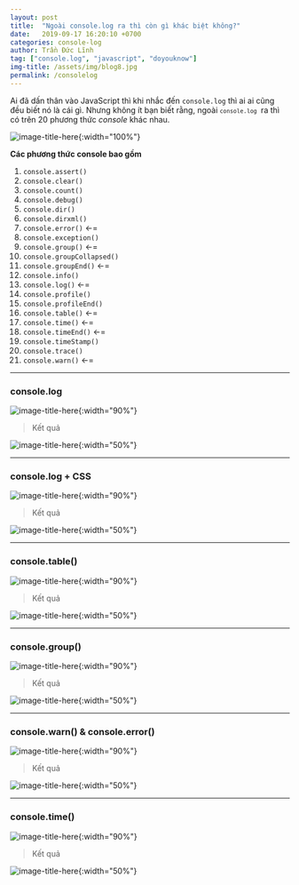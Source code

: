 ```yaml
---
layout: post
title:  "Ngoài console.log ra thì còn gì khác biệt không?"
date:   2019-09-17 16:20:10 +0700
categories: console-log
author: Trần Đức Lĩnh
tag: ["console.log", "javascript", "doyouknow"]
img-title: /assets/img/blog8.jpg
permalink: /consolelog
---
```

Ai đã dấn thân vào JavaScript thì khi nhắc đến `console.log` thì ai ai cũng đều biết nó là cái gì. Nhưng không ít bạn biết rằng, ngoài <code>`console.log` </code>ra thì có trên 20 phương thức *console* khác nhau.

![image-title-here](/assets/img/img-post/console/console.jpg){:width="100%"}

**Các phương thức console bao gồm**
1. `console.assert()` 
1. `console.clear()`
1. `console.count()`
1. `console.debug()`
1. `console.dir()`
1. `console.dirxml()`
1. `console.error()` <-=
1. `console.exception()`
1. `console.group()`  <-=
1. `console.groupCollapsed()`
1. `console.groupEnd()` <-=
1. `console.info()`
1. `console.log()` <-=
1. `console.profile()`
1. `console.profileEnd()`
1. `console.table()` <-=
1. `console.time()` <-=
1. `console.timeEnd()` <-=
1. `console.timeStamp()`
1. `console.trace()`
1. `console.warn()` <-=

***

### console.log
![image-title-here](/assets/img/img-post/console/js.console.log.png){:width="90%"}

> Kết quả

![image-title-here](/assets/img/img-post/console/result.js.console.log.png){:width="50%"}

***

### console.log + CSS
![image-title-here](/assets/img/img-post/console/js.console.log_css.png){:width="90%"}

> Kết quả

![image-title-here](/assets/img/img-post/console/result.js.console.log_css.png){:width="50%"}

***

### console.table()
![image-title-here](/assets/img/img-post/console/js.console.table.png){:width="90%"}

> Kết quả

![image-title-here](/assets/img/img-post/console/result.js.console.table.png){:width="50%"}

***

### console.group()
![image-title-here](/assets/img/img-post/console/js.console.group.png){:width="90%"}

> Kết quả

![image-title-here](/assets/img/img-post/console/result.js.console.group.png){:width="50%"}

***

### console.warn() & console.error()
![image-title-here](/assets/img/img-post/console/js.console.warn_err.png){:width="90%"}

> Kết quả

![image-title-here](/assets/img/img-post/console/result.js.console.warn_err.png){:width="50%"}

***
### console.time()
![image-title-here](/assets/img/img-post/console/js.console.time.png){:width="90%"}

> Kết quả

![image-title-here](/assets/img/img-post/console/result.js.console.time.png){:width="50%"}
